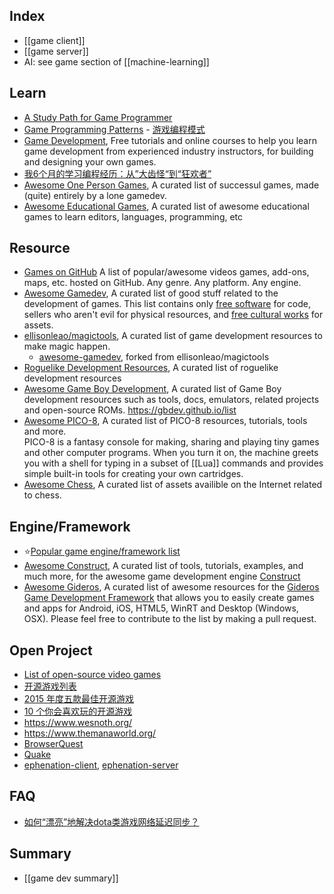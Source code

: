 ## Index
- [[game client]]
- [[game server]]
- AI: see game section of [[machine-learning]]


## Learn
- [A Study Path for Game Programmer](https://github.com/miloyip/game-programmer)
- [Game Programming Patterns](https://github.com/munificent/game-programming-patterns) - [游戏编程模式](https://github.com/tkchu/Game-Programming-Patterns-CN)
- [Game Development](https://gamedevelopment.tutsplus.com/), Free tutorials and online courses to help you learn game development from experienced industry instructors, for building and designing your own games.
- [我6个月的学习编程经历：从”大齿怪“到“狂欢者”](http://www.aqee.net/post/first-six-months.html)
- [Awesome One Person Games](https://github.com/Yonaba/awesome-one-person-games), A curated list of successul games, made (quite) entirely by a lone gamedev.
- [Awesome Educational Games](https://github.com/yrgo/awesome-eg), A curated list of awesome educational games to learn editors, languages, programming, etc


## Resource
- [Games on GitHub](https://github.com/leereilly/games) A list of popular/awesome videos games, add-ons, maps, etc. hosted on GitHub. Any genre. Any platform. Any engine.
- [Awesome Gamedev](https://github.com/Calinou/awesome-gamedev), A curated list of good stuff related to the development of games. This list contains only [free software](https://www.fsf.org/about/what-is-free-software) for code, sellers who aren't evil for physical resources, and [free cultural works](http://freedomdefined.org/Definition) for assets.
- [ellisonleao/magictools](https://github.com/ellisonleao/magictools), A curated list of game development resources to make magic happen.
  - [awesome-gamedev](https://github.com/mbrukman/awesome-gamedev), forked from ellisonleao/magictools
- [Roguelike Development Resources](https://github.com/marukrap/RoguelikeDevResources), A curated list of roguelike development resources
- [Awesome Game Boy Development](https://github.com/gbdev/awesome-gbdev), A curated list of Game Boy development resources such as tools, docs, emulators, related projects and open-source ROMs. https://gbdev.github.io/list
- [Awesome PICO-8](https://github.com/felipebueno/awesome-PICO-8), A curated list of PICO-8 resources, tutorials, tools and more.   
 PICO-8 is a fantasy console for making, sharing and playing tiny games and other computer programs. When you turn it on, the machine greets you with a shell for typing in a subset of [[Lua]] commands and provides simple built-in tools for creating your own cartridges.
- [Awesome Chess](https://github.com/hkirat/awesome-chess), A curated list of assets availible on the Internet related to chess.


## Engine/Framework
- :star:[Popular game engine/framework list](https://github.com/doubility-sky/daydayup/wiki/game-client)
- [Awesome Construct](https://github.com/WebCreationClub/awesome-construct), A curated list of tools, tutorials, examples, and much more, for the awesome game development engine [Construct](https://www.construct.net/)
- [Awesome Gideros](https://github.com/stetso/awesome-gideros), A curated list of awesome resources for the [Gideros Game Development Framework](http://giderosmobile.com/) that allows you to easily create games and apps for Android, iOS, HTML5, WinRT and Desktop (Windows, OSX). Please feel free to contribute to the list by making a pull request.


## Open Project
- [List of open-source video games](https://en.wikipedia.org/wiki/List_of_open-source_video_games)
- [开源游戏列表](https://zh.wikipedia.org/wiki/%E5%BC%80%E6%BA%90%E6%B8%B8%E6%88%8F%E5%88%97%E8%A1%A8)
- [2015 年度五款最佳开源游戏](https://github.com/OCselected/opensource-2015-yearbook-zh/blob/master/5-best-game-2015.md)
- [10 个你会喜欢玩的开源游戏](https://www.oschina.net/news/21586/10-best-open-source-games)
- https://www.wesnoth.org/
- https://www.themanaworld.org/
- [BrowserQuest](https://github.com/mozilla/BrowserQuest)
- [Quake](https://github.com/id-Software/Quake)
- [ephenation-client](https://github.com/larspensjo/ephenation-client), [ephenation-server](https://github.com/larspensjo/ephenation-server)


## FAQ
- [如何“漂亮”地解决dota类游戏网络延迟同步？](http://www.gameres.com/482069.html)


## Summary
- [[game dev summary]]
